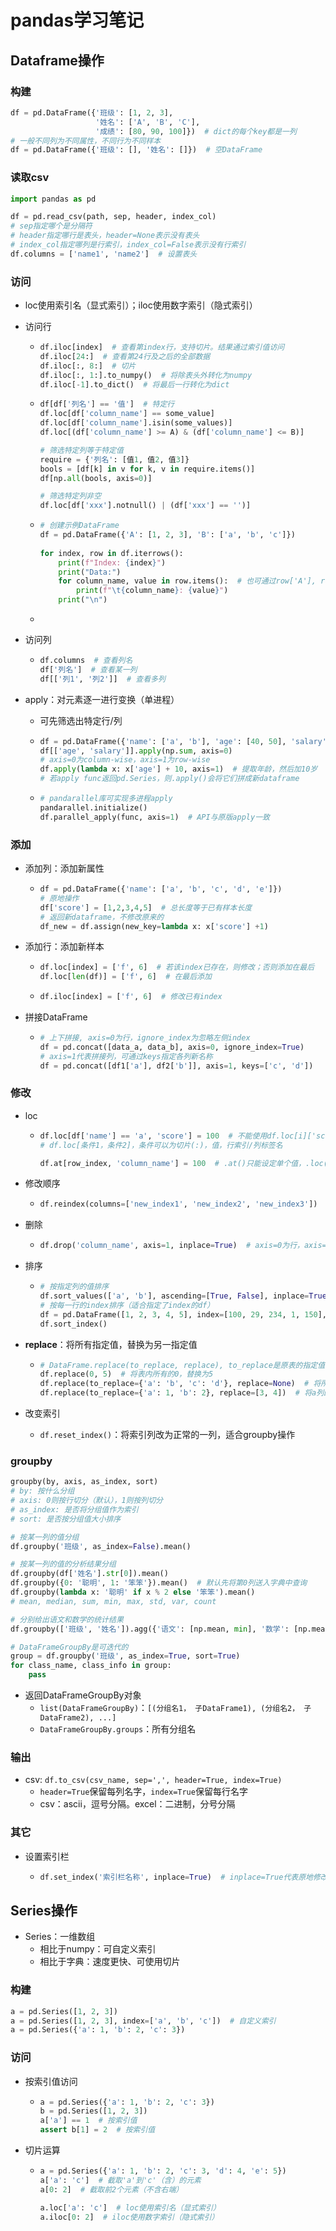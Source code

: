 # pandas学习笔记

## Dataframe操作

### 构建

```python
df = pd.DataFrame({'班级': [1, 2, 3],
                   '姓名': ['A', 'B', 'C'],
                   '成绩': [80, 90, 100]})  # dict的每个key都是一列
# 一般不同列为不同属性，不同行为不同样本
df = pd.DataFrame({'班级': [], '姓名': []})  # 空DataFrame
```

### 读取csv

```python
import pandas as pd

df = pd.read_csv(path, sep, header, index_col)
# sep指定哪个是分隔符
# header指定哪行是表头，header=None表示没有表头
# index_col指定哪列是行索引，index_col=False表示没有行索引
df.columns = ['name1', 'name2']  # 设置表头
```

### 访问

- loc使用索引名（显式索引）；iloc使用数字索引（隐式索引）

- 访问行

  - ```python
    df.iloc[index]  # 查看第index行，支持切片。结果通过索引值访问
    df.iloc[24:]  # 查看第24行及之后的全部数据
    df.iloc[:, 8:]  # 切片
    df.iloc[:, 1:].to_numpy()  # 将除表头外转化为numpy
    df.iloc[-1].to_dict()  # 将最后一行转化为dict
    ```
    
  - ```python
    df[df['列名'] == '值']  # 特定行
    df.loc[df['column_name'] == some_value]
    df.loc[df['column_name'].isin(some_values)]
    df.loc[(df['column_name'] >= A) & (df['column_name'] <= B)]
    
    # 筛选特定列等于特定值
    require = {'列名': [值1, 值2, 值3]}
    bools = [df[k] in v for k, v in require.items()]
    df[np.all(bools, axis=0)]
    
    # 筛选特定列非空
    df.loc[df['xxx'].notnull() | (df['xxx'] == '')]
    ```
    
  - ```python
    # 创建示例DataFrame
    df = pd.DataFrame({'A': [1, 2, 3], 'B': ['a', 'b', 'c']})
     
    for index, row in df.iterrows():
        print(f"Index: {index}")
        print("Data:")
        for column_name, value in row.items():  # 也可通过row['A'], row['B']访问
            print(f"\t{column_name}: {value}")
        print("\n")
    ```

  - 

- 访问列

  - ```python
    df.columns  # 查看列名
    df['列名']  # 查看某一列
    df[['列1', '列2']]  # 查看多列
    ```

- apply：对元素逐一进行变换（单进程）

  - 可先筛选出特定行/列
  
  - ```python
    df = pd.DataFrame({'name': ['a', 'b'], 'age': [40, 50], 'salary': [10, 29]})
    df[['age', 'salary']].apply(np.sum, axis=0)
    # axis=0为column-wise，axis=1为row-wise
    df.apply(lambda x: x['age'] + 10, axis=1)  # 提取年龄，然后加10岁
    # 若apply func返回pd.Series，则.apply()会将它们拼成新dataframe
    ```
    
  - ```python
    # pandarallel库可实现多进程apply
    pandarallel.initialize()
    df.parallel_apply(func, axis=1)  # API与原版apply一致
    ```

### 添加

- 添加列：添加新属性

  - ```python
    df = pd.DataFrame({'name': ['a', 'b', 'c', 'd', 'e']})
    # 原地操作
    df['score'] = [1,2,3,4,5]  # 总长度等于已有样本长度
    # 返回新dataframe，不修改原来的
    df_new = df.assign(new_key=lambda x: x['score'] +1)
    ```

- 添加行：添加新样本

  - ```python
    df.loc[index] = ['f', 6]  # 若该index已存在，则修改；否则添加在最后
    df.loc[len(df)] = ['f', 6]  # 在最后添加
    ```

  - ```python
    df.iloc[index] = ['f', 6]  # 修改已有index
    ```

- 拼接DataFrame

  - ```python
    # 上下拼接, axis=0为行，ignore_index为忽略左侧index
    df = pd.concat([data_a, data_b], axis=0, ignore_index=True)
    # axis=1代表拼接列，可通过keys指定各列新名称
    df = pd.concat([df1['a'], df2['b']], axis=1, keys=['c', 'd'])
    ```


### 修改

- loc

  - ```python
    df.loc[df['name'] == 'a', 'score'] = 100  # 不能使用df.loc[i]['score'] = 100
    # df.loc[条件1，条件2]，条件可以为切片(:)，值，行索引/列标签名
    
    df.at[row_index, 'column_name'] = 100  # .at()只能设定单个值，.loc()和.iloc()可设定多个值
    ```

- 修改顺序

  - ```python
    df.reindex(columns=['new_index1', 'new_index2', 'new_index3'])
    ```

- 删除

  - ```python
    df.drop('column_name', axis=1, inplace=True)  # axis=0为行，axis=1为列。inplace表示原地操作
    ```

- 排序

  - ```python
    # 按指定列的值排序
    df.sort_values(['a', 'b'], ascending=[True, False], inplace=True)  # 先按a列升序排，再按b列降序排
    # 按每一行的index排序（适合指定了index的df）
    df = pd.DataFrame([1, 2, 3, 4, 5], index=[100, 29, 234, 1, 150], columns=['A'])
    df.sort_index()
    ```

- **replace**：将所有指定值，替换为另一指定值

  - ```python
    # DataFrame.replace(to_replace, replace), to_replace是原表的指定值，replace是替换后的值
    df.replace(0, 5)  # 将表内所有的0，替换为5
    df.replace(to_replace={'a': 'b', 'c': 'd'}, replace=None)  # 将所有a替换为b，将所有c替换为d
    df.replace(to_replace={'a': 1, 'b': 2}, replace=[3, 4])  # 将a列的1替换为3，将b列的2替换为4
    ```

- 改变索引

  - `df.reset_index()`：将索引列改为正常的一列，适合groupby操作

### groupby

```python
groupby(by, axis, as_index, sort)
# by: 按什么分组
# axis: 0则按行切分（默认），1则按列切分
# as_index: 是否将分组值作为索引
# sort: 是否按分组值大小排序
```

```python
# 按某一列的值分组
df.groupby('班级', as_index=False).mean()

# 按某一列的值的分析结果分组
df.groupby(df['姓名'].str[0]).mean()
df.groupby({0: '聪明', 1: '笨笨'}).mean()  # 默认先将第0列送入字典中查询
df.groupby(lambda x: '聪明' if x % 2 else '笨笨').mean()
# mean, median, sum, min, max, std, var, count

# 分别给出语文和数学的统计结果
df.groupby(['班级', '姓名']).agg({'语文': [np.mean, min], '数学': [np.mean, max]})
```

```python
# DataFrameGroupBy是可迭代的
group = df.groupby('班级', as_index=True, sort=True)
for class_name, class_info in group:
    pass
```

- 返回DataFrameGroupBy对象
  - `list(DataFrameGroupBy)`：`[(分组名1， 子DataFrame1), (分组名2， 子DataFrame2), ...]`
  - `DataFrameGroupBy.groups`：所有分组名

### 输出

- csv: `df.to_csv(csv_name, sep=',', header=True, index=True)`
  - `header=True`保留每列名字，`index=True`保留每行名字
  - csv：ascii，逗号分隔。excel：二进制，分号分隔

### 其它

- 设置索引栏

  - ```python
    df.set_index('索引栏名称', inplace=True)  # inplace=True代表原地修改
    ```

## Series操作

- Series：一维数组
  - 相比于numpy：可自定义索引
  - 相比于字典：速度更快、可使用切片

### 构建

```python
a = pd.Series([1, 2, 3])
a = pd.Series([1, 2, 3], index=['a', 'b', 'c'])  # 自定义索引
a = pd.Series({'a': 1, 'b': 2, 'c': 3})
```

### 访问

- 按索引值访问

  - ```python
    a = pd.Series({'a': 1, 'b': 2, 'c': 3})
    b = pd.Series([1, 2, 3])
    a['a'] == 1  # 按索引值
    assert b[1] = 2  # 按索引值  
    ```

- 切片运算

  - ```python
    a = pd.Series({'a': 1, 'b': 2, 'c': 3, 'd': 4, 'e': 5})
    a['a': 'c']  # 截取'a'到'c'（含）的元素
    a[0: 2]  # 截取前2个元素（不含右端）
    
    a.loc['a': 'c']  # loc使用索引名（显式索引）
    a.iloc[0: 2]  # iloc使用数字索引（隐式索引）
    ```



